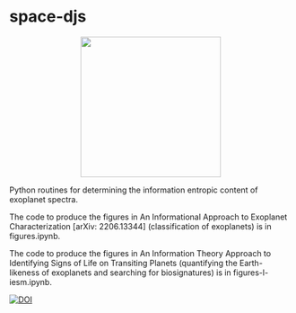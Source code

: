 # space-djs

<p align="center">
  <img src="https://user-images.githubusercontent.com/18745184/188200450-f8cd4c5c-5820-4cc6-935e-1cd2cb291eaa.jpg" width="250" height="250">
</p>

Python routines for determining the information entropic content of exoplanet spectra. 

The code to produce the figures in An Informational Approach to Exoplanet Characterization [arXiv: 2206.13344] (classification of exoplanets) is in figures.ipynb.

The code to produce the figures in An Information Theory Approach to Identifying Signs of Life on Transiting Planets (quantifying the Earth-likeness of exoplanets and searching for biosignatures) is in figures-l-iesm.ipynb.

[![DOI](https://zenodo.org/badge/409330214.svg)](https://zenodo.org/badge/latestdoi/409330214)

